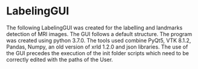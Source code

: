 # LabelingGUI
The following LabelingGUI was created for the labelling and landmarks detection of MRI images. The GUI follows a default structure. The program was created using 
python 3.7.0. The tools used combine PyQt5, VTK 8.1.2, Pandas, Numpy, an old version of xrld 1.2.0 and json libraries. The use of the GUI precedes the execution of the init 
folder scripts which need to be correctly edited with the paths of the User. 
